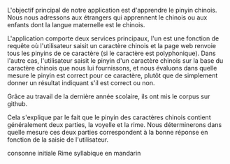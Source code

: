 L'objectif principal de notre application est d'apprendre le pinyin chinois. Nous nous adressons aux étrangers qui apprennent le chinois ou aux enfants dont la langue maternelle est le chinois.

L'application comporte deux services principaux, l'un est une fonction de requête où l'utilisateur saisit un caractère chinois et la page web renvoie tous les pinyins de ce caractère (si le caractère est polyphonique).
Dans l'autre cas, l'utilisateur saisit le pinyin d'un caractère chinois sur la base du caractère chinois que nous lui fournissons, et nous évaluons dans quelle mesure le pinyin est correct pour ce caractère, plutôt que de simplement donner un résultat indiquant s'il est correct ou non.

Grâce au travail de la dernière année scolaire, ils ont mis le corpus sur github.

Cela s'explique par le fait que le pinyin des caractères chinois contient généralement deux parties, la voyelle et la rime. Nous déterminerons dans quelle mesure ces deux parties correspondent à la bonne réponse en fonction de la saisie de l'utilisateur.



consonne initiale
Rime syllabique en mandarin